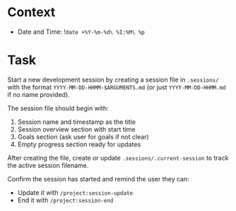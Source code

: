 # Context

- Date and Time: !`date +%Y-%m-%d\ %I:%M\ %p`

# Task

Start a new development session by creating a session file in `.sessions/` with the format `YYYY-MM-DD-HHMM-$ARGUMENTS.md` (or just `YYYY-MM-DD-HHMM.md` if no name provided).

The session file should begin with:
1. Session name and timestamp as the title
2. Session overview section with start time
3. Goals section (ask user for goals if not clear)
4. Empty progress section ready for updates

After creating the file, create or update `.sessions/.current-session` to track the active session filename.

Confirm the session has started and remind the user they can:
- Update it with `/project:session-update`
- End it with `/project:session-end`
